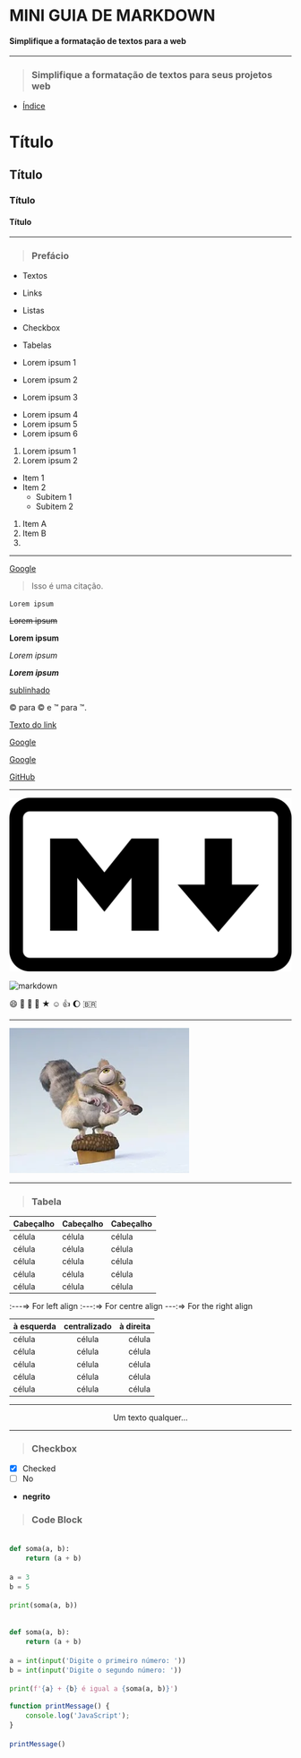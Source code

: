 # MINI GUIA DE MARKDOWN
#### Simplifique a formatação de textos para a web
---

>### Simplifique a formatação de textos para seus projetos web

- [Índice](#Tabela)


# Título
## Título
### Título
#### Título
---
>### Prefácio

- Textos
- Links
- Listas
- Checkbox
- Tabelas


- Lorem ipsum 1
- Lorem ipsum 2
- Lorem ipsum 3
* Lorem ipsum 4
* Lorem ipsum 5
* Lorem ipsum 6
  

  
1. Lorem ipsum 1
1. Lorem ipsum 2


- Item 1
- Item 2
  * Subitem 1
  * Subitem 2
  

1. Item A
2. Item B
3. 
---

[Google](https://www.google.com "Visite o Google")

> Isso é uma citação.

`Lorem ipsum`

~~Lorem ipsum~~

**Lorem ipsum**

*Lorem ipsum*

***Lorem ipsum***

<u>sublinhado</u>


&copy; para © e &trade; para ™.


<!-- Este é um comentário -->

   
[Texto do link](https://github.com/alexandrelorena)

[Google](https://www.google.com "Visite o Google")

[Google][1]

[1]: https://www.google.com

[GitHub][2]

[2]: https://github.com

---

![Imagem](/markdown.png)

<a href="#" style="text-decoration: none;"><img src="https://skillicons.dev/icons?i=markdown" alt="markdown" height="45"></a>

:smile: :pray: :man: :car: &#9733; &#9786; :+1: :moon: :brazil:

---

[![vídeo](era-do-gelo.png)](https://www.youtube.com/watch?v=mm0QJSafljo)



---

>### Tabela

| Cabeçalho | Cabeçalho |  Cabeçalho |
| ------------- | ------------- | ------------- |
| célula  | célula  | célula  |
| célula  | célula  | célula  |
| célula  | célula  | célula  |
| célula  | célula  | célula  |
| célula  | célula  | célula  |


:---=> For left align
:---:=> For centre align
---:=> For the right align

| à esquerda | centralizado |  à direita |
| :------------- | :-------------: | -------------: |
| célula  | célula  | célula  |
| célula  | célula  | célula  |
| célula  | célula  | célula  |
| célula  | célula  | célula  |
| célula  | célula  | célula  |




---

<p align="center">
 Um texto qualquer...
</p>

---

>### Checkbox

- [x] Checked
- [ ] No

- **negrito**

> ### Code Block

```py

def soma(a, b):
    return (a + b)

a = 3
b = 5

print(soma(a, b))

```

```py

def soma(a, b):
    return (a + b)

a = int(input('Digite o primeiro número: '))
b = int(input('Digite o segundo número: '))

print(f'{a} + {b} é igual a {soma(a, b)}')

```


```js
function printMessage() {
    console.log('JavaScript');
}

printMessage()

```